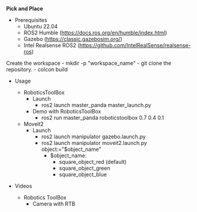 **Pick and Place**

- Prerequisites
    - Ubuntu 22.04
    - ROS2 Humble (https://docs.ros.org/en/humble/index.html)
    - Gazebo (https://classic.gazebosim.org/)
    - Intel Realsense ROS2 (https://github.com/IntelRealSense/realsense-ros)


Create the workspace
    - mkdir -p "workspace_name"
    - git clone the repository.
    - colcon build

- Usage
    - RoboticsToolBox
        - Launch
            - ros2 launch master_panda master_launch.py
        - Demo with RoboticsToolBox
            - ros2 run master_panda roboticstoolbox 0.7 0.4 0.1
    - Moveit2
        - Launch
            - ros2 launch manipulator gazebo.launch.py
            - ros2 launch manipulator moveit2.launch.py object:="$object_name"
                - $object_name:
                    - square_object_red (default)
                    - square_object_green 
                    - square_object_blue

- Videos
    - Robotics ToolBox
        - Camera with RTB
    

        